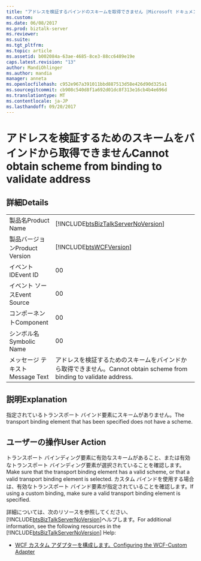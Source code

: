 ```yaml
---
title: "アドレスを検証するバインドのスキームを取得できません |Microsoft ドキュメント"
ms.custom: 
ms.date: 06/08/2017
ms.prod: biztalk-server
ms.reviewer: 
ms.suite: 
ms.tgt_pltfrm: 
ms.topic: article
ms.assetid: b002084a-63ae-4685-8ce3-88cc6489e19e
caps.latest.revision: "13"
author: MandiOhlinger
ms.author: mandia
manager: anneta
ms.openlocfilehash: c952e967a391011bbd887513d58e426d90d325a1
ms.sourcegitcommit: cb908c540d8f1a692d01dc8f313e16cb4b4e696d
ms.translationtype: MT
ms.contentlocale: ja-JP
ms.lasthandoff: 09/20/2017
---
```

# <a name="cannot-obtain-scheme-from-binding-to-validate-address"></a><span data-ttu-id="0c0ea-102">アドレスを検証するためのスキームをバインドから取得できません</span><span class="sxs-lookup"><span data-stu-id="0c0ea-102">Cannot obtain scheme from binding to validate address</span></span>
## <a name="details"></a><span data-ttu-id="0c0ea-103">詳細</span><span class="sxs-lookup"><span data-stu-id="0c0ea-103">Details</span></span>  
  
|||  
|-|-|  
|<span data-ttu-id="0c0ea-104">製品名</span><span class="sxs-lookup"><span data-stu-id="0c0ea-104">Product Name</span></span>|[!INCLUDE[btsBizTalkServerNoVersion](../includes/btsbiztalkservernoversion-md.md)]|  
|<span data-ttu-id="0c0ea-105">製品バージョン</span><span class="sxs-lookup"><span data-stu-id="0c0ea-105">Product Version</span></span>|[!INCLUDE[btsWCFVersion](../includes/btswcfversion-md.md)]|  
|<span data-ttu-id="0c0ea-106">イベント ID</span><span class="sxs-lookup"><span data-stu-id="0c0ea-106">Event ID</span></span>|<span data-ttu-id="0c0ea-107">0</span><span class="sxs-lookup"><span data-stu-id="0c0ea-107">0</span></span>|  
|<span data-ttu-id="0c0ea-108">イベント ソース</span><span class="sxs-lookup"><span data-stu-id="0c0ea-108">Event Source</span></span>|<span data-ttu-id="0c0ea-109">0</span><span class="sxs-lookup"><span data-stu-id="0c0ea-109">0</span></span>|  
|<span data-ttu-id="0c0ea-110">コンポーネント</span><span class="sxs-lookup"><span data-stu-id="0c0ea-110">Component</span></span>|<span data-ttu-id="0c0ea-111">0</span><span class="sxs-lookup"><span data-stu-id="0c0ea-111">0</span></span>|  
|<span data-ttu-id="0c0ea-112">シンボル名</span><span class="sxs-lookup"><span data-stu-id="0c0ea-112">Symbolic Name</span></span>|<span data-ttu-id="0c0ea-113">0</span><span class="sxs-lookup"><span data-stu-id="0c0ea-113">0</span></span>|  
|<span data-ttu-id="0c0ea-114">メッセージ テキスト</span><span class="sxs-lookup"><span data-stu-id="0c0ea-114">Message Text</span></span>|<span data-ttu-id="0c0ea-115">アドレスを検証するためのスキームをバインドから取得できません。</span><span class="sxs-lookup"><span data-stu-id="0c0ea-115">Cannot obtain scheme from binding to validate address.</span></span>|  
  
## <a name="explanation"></a><span data-ttu-id="0c0ea-116">説明</span><span class="sxs-lookup"><span data-stu-id="0c0ea-116">Explanation</span></span>  
 <span data-ttu-id="0c0ea-117">指定されているトランスポート バインド要素にスキームがありません。</span><span class="sxs-lookup"><span data-stu-id="0c0ea-117">The transport binding element that has been specified does not have a scheme.</span></span>  
  
## <a name="user-action"></a><span data-ttu-id="0c0ea-118">ユーザーの操作</span><span class="sxs-lookup"><span data-stu-id="0c0ea-118">User Action</span></span>  
 <span data-ttu-id="0c0ea-119">トランスポート バインディング要素に有効なスキームがあること、または有効なトランスポート バインディング要素が選択されていることを確認します。</span><span class="sxs-lookup"><span data-stu-id="0c0ea-119">Make sure that the transport binding element has a valid scheme, or that a valid transport binding element is selected.</span></span> <span data-ttu-id="0c0ea-120">カスタム バインドを使用する場合は、有効なトランスポート バインド要素が指定されていることを確認します。</span><span class="sxs-lookup"><span data-stu-id="0c0ea-120">If using a custom binding, make sure a valid transport binding element is specified.</span></span>  
  
 <span data-ttu-id="0c0ea-121">詳細については、次のリソースを参照してください、[!INCLUDE[btsBizTalkServerNoVersion](../includes/btsbiztalkservernoversion-md.md)]ヘルプします。</span><span class="sxs-lookup"><span data-stu-id="0c0ea-121">For additional information, see the following resources in the [!INCLUDE[btsBizTalkServerNoVersion](../includes/btsbiztalkservernoversion-md.md)] Help:</span></span>  
  
-   [<span data-ttu-id="0c0ea-122">WCF カスタム アダプターを構成します。</span><span class="sxs-lookup"><span data-stu-id="0c0ea-122">Configuring the WCF-Custom Adapter</span></span>](../core/configuring-the-wcf-custom-adapter.md)